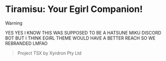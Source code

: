 # Tiramisu: Your Egirl Companion!

> [!WARNING]
> YES YES I KNOW THIS WAS SUPPOSED TO BE A HATSUNE MIKU DISCORD BOT
> BUT I THINK EGIRL THEME WOULD HAVE A BETTER REACH
> SO WE REBRANDED LMFAO

> Project TSX by Xyrdron Pty Ltd
